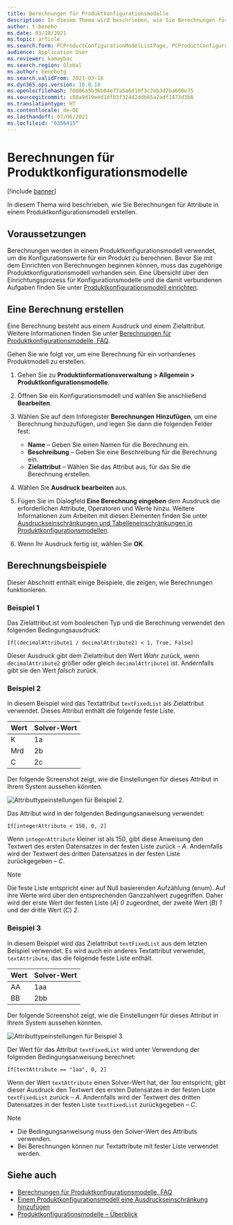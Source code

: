 ```yaml
---
title: Berechnungen für Produktkonfigurationsmodelle
description: In diesem Thema wird beschrieben, wie Sie Berechnungen für Attribute in einem Produktkonfigurationsmodell erstellen
author: t-benebo
ms.date: 03/18/2021
ms.topic: article
ms.search.form: PCProductConfigurationModelListPage, PCProductConfigurationModelDetails
audience: Application User
ms.reviewer: kamaybac
ms.search.region: Global
ms.author: benebotg
ms.search.validFrom: 2021-03-18
ms.dyn365.ops.version: 10.0.18
ms.openlocfilehash: f0806a5b36b04e77a5a6d10f3c2eb3d7ba680e75
ms.sourcegitcommit: c08a9d19eed1df03f32442ddb65a2adf1473d3b6
ms.translationtype: HT
ms.contentlocale: de-DE
ms.lasthandoff: 07/06/2021
ms.locfileid: "6356415"
---
```

# <a name="product-configuration-model-calculations"></a>Berechnungen für Produktkonfigurationsmodelle

[!include [banner](../includes/banner.md)]

In diesem Thema wird beschrieben, wie Sie Berechnungen für Attribute in einem Produktkonfigurationsmodell erstellen.

## <a name="prerequisites"></a>Voraussetzungen

Berechnungen werden in einem Produktkonfigurationsmodell verwendet, um die Konfigurationswerte für ein Produkt zu berechnen. Bevor Sie mit dem Einrichten von Berechnungen beginnen können, muss das zugehörige Produktkonfigurationsmodell vorhanden sein. Eine Übersicht über den Einrichtungsprozess für Konfigurationsmodelle und die damit verbundenen Aufgaben finden Sie unter [Produktkonfigurationsmodell einrichten](set-up-maintain-product-configuration-model.md).

## <a name="create-a-calculation"></a>Eine Berechnung erstellen

Eine Berechnung besteht aus einem Ausdruck und einem Zielattribut. Weitere Informationen finden Sie unter [Berechnungen für Produktkonfigurationsmodelle, FAQ](calculate-product-configuration-models.md).

Gehen Sie wie folgt vor, um eine Berechnung für ein vorhandenes Produktmodell zu erstellen.

1. Gehen Sie zu **Produktinformationsverwaltung \> Allgemein \> Produktkonfigurationsmodelle**.
1. Öffnen Sie ein Konfigurationsmodell und wählen Sie anschließend **Bearbeiten**.
1. Wählen Sie auf dem Inforegister **Berechnungen** **Hinzufügen**, um eine Berechnung hinzuzufügen, und legen Sie dann die folgenden Felder fest:

    - **Name** – Geben Sie einen Namen für die Berechnung ein.
    - **Beschreibung** – Geben Sie eine Beschreibung für die Berechnung ein.
    - **Zielattribut** – Wählen Sie das Attribut aus, für das Sie die Berechnung erstellen.

1. Wählen Sie **Ausdruck bearbeiten** aus.
1. Fügen Sie im Dialogfeld **Eine Berechnung eingeben** dem Ausdruck die erforderlichen Attribute, Operatoren und Werte hinzu. Weitere Informationen zum Arbeiten mit diesen Elementen finden Sie unter [Ausdruckseinschränkungen und Tabelleneinschränkungen in Produktkonfigurationsmodellen](expression-constraints-table-constraints-product-configuration-models.md).
1. Wenn Ihr Ausdruck fertig ist, wählen Sie **OK**.

## <a name="calculation-examples"></a>Berechnungsbeispiele

Dieser Abschnitt enthält einige Beispiele, die zeigen, wie Berechnungen funktionieren.

### <a name="example-1"></a>Beispiel 1

Das Zielattribut ist vom booleschen Typ und die Berechnung verwendet den folgenden Bedingungsausdruck:

`If[(decimalAttribute1 / decimalAttribute2) < 1, True, False]`

Dieser Ausdruck gibt dem Zielattribut den Wert *Wahr* zurück, wenn `decimalAttribute2` größer oder gleich `decimalAttribute1` ist. Andernfalls gibt sie den Wert *falsch* zurück.

### <a name="example-2"></a>Beispiel 2

In diesem Beispiel wird das Textattribut `textFixedList` als Zielattribut verwendet. Dieses Attribut enthält die folgende feste Liste.

| Wert | Solver-Wert |
|---|---|
| K | 1a |
| Mrd | 2b |
| C | 2c |

Der folgende Screenshot zeigt, wie die Einstellungen für dieses Attribut in Ihrem System aussehen könnten.

![Attributtypeinstellungen für Beispiel 2.](media/model-calculations-example2.png "Attributtypeinstellungen für Beispiel 2")

Das Attribut wird in der folgenden Bedingungsanweisung verwendet:

`If[integerAttribute < 150, 0, 2]`

Wenn `integerAttribute` kleiner ist als 150, gibt diese Anweisung den Textwert des ersten Datensatzes in der festen Liste zurück – *A*. Andernfalls wird der Textwert des dritten Datensatzes in der festen Liste zurückgegeben – *C*.

> [!NOTE]
> Die feste Liste entspricht einer auf Null basierenden Aufzählung (enum). Auf ihre Werte wird über den entsprechenden Ganzzahlwert zugegriffen. Daher wird der erste Wert der festen Liste (*A*) *0* zugeordnet, der zweite Wert (*B*) *1* und der dritte Wert (*C*) *2*.

### <a name="example-3"></a>Beispiel 3

In diesem Beispiel wird das Zielattribut `textFixedList` aus dem letzten Beispiel verwendet. Es wird auch ein anderes Textattribut verwendet, `textAttribute`, das die folgende feste Liste enthält.

| Wert | Solver-Wert |
|---|---|
| AA | 1aa |
| BB | 2bb |

Der folgende Screenshot zeigt, wie die Einstellungen für dieses Attribut in Ihrem System aussehen könnten.

![Attributtypeinstellungen für Beispiel 3.](media/model-calculations-example3.png "Attributtypeinstellungen für Beispiel 3")

Der Wert für das Attribut `textFixedList` wird unter Verwendung der folgenden Bedingungsanweisung berechnet:

`If[textAttribute == "1aa", 0, 2]`

Wenn der Wert `textAttribute` einen Solver-Wert hat, der *1aa* entspricht, gibt dieser Ausdruck den Textwert des ersten Datensatzes in der festen Liste `textFixedList` zurück – *A*. Andernfalls wird der Textwert des dritten Datensatzes in der festen Liste `textFixedList` zurückgegeben – *C*.

> [!NOTE]
> - Die Bedingungsanweisung muss den Solver-Wert des Attributs verwenden.
> - Bei Berechnungen können nur Textattribute mit fester Liste verwendet werden.

## <a name="see-also"></a>Siehe auch

- [Berechnungen für Produktkonfigurationsmodelle, FAQ](calculate-product-configuration-models.md)
- [Einem Produktkonfigurationsmodell eine Ausdruckseinschränkung hinzufügen](tasks/add-expression-constraint-product-configuration-model.md)
- [Produktkonfigurationsmodelle – Überblick](product-configuration-models.md)
